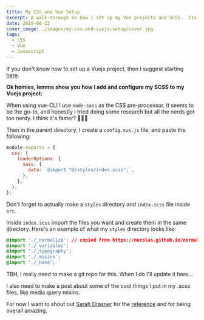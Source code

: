 ```yaml
---
title: My CSS and Vue Setup
excerpt: A walk-through on how I set up my Vue projects and SCSS.  Its hella simple but I still always forget.
date: 2019-08-22
cover_image: ./images/my-css-and-vuejs-setup/cover.jpg
tags:
  - CSS
  - Vue
  - Javascript
---
```


If you don't know how to set up a Vuejs project, then I suggest starting [here](https://vuejs.org/v2/guide/installation.html).

**Ok homies, lemme show you how I add and configure my SCSS to my Vuejs project:**

When using vue-CLI I use `node-sass` as the CSS pre-processor. It seems to be the go-to, and honestly I tried doing some research but all the nerds got too nerdy. I think it's faster? 🤷🏻‍♂️

Then in the parent directory, I create a `config.vue.js` file, and paste the following:

```javascript
module.exports = {
  css: {
    loaderOptions: {
      sass: {
        data: `@import "@/styles/index.scss";`,
      },
    },
  },
};
```

Don't forget to actually make a `styles` directory and `index.scss` file inside `src`.

Inside `index.scss` import the files you want and create them in the same directory. Here's an example of what my `styles` directory looks like:

```css
@import './_normalize'; // copied from https://necolas.github.io/normalize.css/
@import './_variables';
@import './_typography';
@import './_mixins';
@import './_base';
```

TBH, I really need to make a git repo for this. When I do I'll update it here...

I also need to make a post about some of the cool things I put in my .scss files, like media query mixins.

For now I want to shout out [Sarah Drasner](https://twitter.com/sarah_edo) for the [reference](https://css-tricks.com/how-to-import-a-sass-file-into-every-vue-component-in-an-app/) and for being overall amazing.
